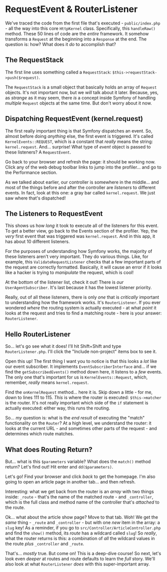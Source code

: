 # RequestEvent & RouterListener

We've traced the code from the first file that's executed - `public/index.php` -
all the way into this core `HttpKernel` class. Specifically, this `handleRaw()`
method. These 50 lines of code are the *entire* framework. It somehow transforms
a `Request` at the beginning into a `Response` at the end. The question is: how?
What does it *do* to accomplish that?

## The RequestStack

The first line uses something called a `RequestStack`:
`$this->requestStack->push($request)`.

The `RequestStack` is a small object that basically holds an array of `Request`
objects. It's not important now, but we *will* talk about it later. Because, yes,
as *strange* as it may seem, there *is* a concept inside Symfony of handling
*multiple* `Request` objects at the same time. But don't worry about it now.

## Dispatching RequestEvent (kernel.request)

The first really important thing is that Symfony dispatches an event. So, almost
before doing *anything* else, the first event is triggered. It's called
`KernelEvents::REQUEST`, which is a constant that *really* means the string:
`kernel.request`. And... surprise! What type of *event* object is passed to these
listeners? A `RequestEvent`.

Go back to your browser and refresh the page: it should be working now. Click any
of the web debug toolbar links to jump into the profiler... and go to the Performance
section.

As we talked about earlier, our controller is somewhere in the middle... and
most of the things before and after the controller are *listeners* to different
events. In fact, look at this one: a gray bar called `kernel.request`. We just
saw where that's dispatched!

## The Listeners to RequestEvent

This shows us how *long* it took to execute all of the listeners for this event.
To get a better view, go back to the Events section of the profiler. Yep, the
*very* first event that was triggered was `kernel.request`. And in this app,
it has about 10 different listeners.

For the purposes of understanding how Symfony works, the majority of these listeners
aren't very important. They do various things. Like, for example, this
`ValidateRequestListener` checks that a few important parts of the request
are correctly formatted. Basically, it will cause an error if it looks like a
hacker is trying to *manipulate* the request, which is cool!

At the bottom of the listener list, check it out! There is *our*
`UserAgentSubscriber`. It's last because it has the lowest listener priority.

Really, out of all these listeners, there is only *one* that is *critically*
important to understanding how the framework works. It's `RouterListener`. If
you ever wondered *where* the routing system is actually executed - at what
*point* it looks at the request and tries to find a matching route - here is
your answer: `RouterListener`.

## Hello RouterListener

So... let's go see what it does! I'll hit Shift+Shift and type `RouterListener.php`.
I'll click the "Include non-project" items box to see it.

Open this up! The first thing I want you to notice is that this looks a *lot*
like our event subscriber. It implements `EventSubscriberInterface` and... if
we find the `getSubscribedEvents()` method down here, it listens to a *few*
events. The only one that's important for us is `KernelEvents::Request`, which,
remember, *really* means `kernel.request`.

Find the `onKernelRequest` method... here it is. Skip down a little - for me,
down to lines 111 to 115. *This* is where the router is executed:
`$this->matcher` is the router. It's not really important which side of the
`if` statement is actually executed: either way, this runs the routing.

So... *my* question is: what is the *end result* of executing the "match"
functionality on the `Router`? At a high level, we understand the router: it looks
at the current URL - and sometimes other parts of the request - and determines
which route matches.

## What does Routing Return?

But... what is this `$parameters` variable? What does the `match()` method return?
Let's find out! Hit enter and `dd($parameters)`.

Let's go! Find your browser and click *back* to get the homepage. I'm also going to
open an article page in another tab... and then refresh.

Interesting: what we get back from the router is an *array* with two things inside:
`_route` - that's the name of the matched route - and `_controller`, which is the
full class and method name of the controller that's *attached* to the route.

Ok... what about the article show page? Move to that tab. Woh! We get the *same*
thing - `_route` and `_controller` - but with one *new* item in the array: a `slug`
key! As a reminder, if you go to `src/Controller/ArticleController.php` and find the
`show()` method, its *route* has a wildcard called `slug`! So *really*, what
the router returns is this: a combination of *all* the wildcard values in
the route *plus* `_controller` and `_route`.

That's... *mostly* true. But come on! This is a deep-dive course! So next, let's
look even *deeper* at routes and route defaults to learn the *full* story. We'll
also look at what `RouterListener` *does* with this super-important array.

